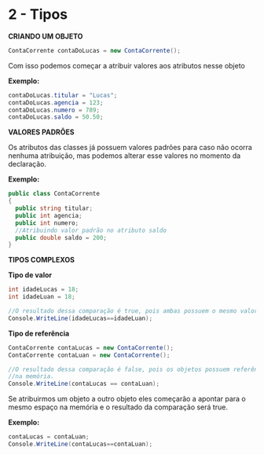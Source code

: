 # 2 - Tipos

**CRIANDO UM OBJETO**

```csharp
ContaCorrente contaDoLucas = new ContaCorrente();
```

Com isso podemos começar a atribuir valores aos atributos nesse objeto

**Exemplo:**

```csharp
contaDoLucas.titular = "Lucas";
contaDoLucas.agencia = 123;
contaDoLucas.numero = 789;
contaDoLucas.saldo = 50.50; 
```

**VALORES PADRÕES**

Os atributos das classes já possuem valores padrões para caso não ocorra nenhuma atribuição, mas podemos alterar esse valores no momento da declaração.

**Exemplo:**

```csharp
public class ContaCorrente
{		
  public string titular;
  public int agencia;
  public int numero;
  //Atribuindo valor padrão no atributo saldo
  public double saldo = 200;
}
```

**TIPOS COMPLEXOS**

**Tipo de valor**

```csharp
int idadeLucas = 18;
int idadeLuan = 18;

//O resultado dessa comparação é true, pois ambas possuem o mesmo valor
Console.WriteLine(idadeLucas==idadeLuan);
```

**Tipo de referência**

```csharp
ContaCorrente contaLucas = new ContaCorrente();
ContaCorrente contaLuan = new ContaCorrente();

//O resultado dessa comparação é false, pois os objetos possuem referências diferentes
//na memória.
Console.WriteLine(contaLucas == contaLuan);
```

Se atribuirmos um objeto a outro objeto eles começarão a apontar para o mesmo espaço na memória e o resultado da comparação será true.

**Exemplo:**

```csharp
contaLucas = contaLuan;
Console.WriteLine(contaLucas==contaLuan);
```
